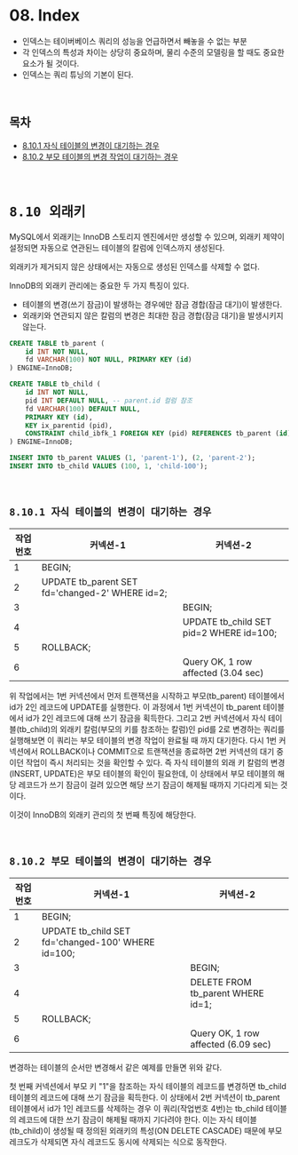 # 08. Index

- 인덱스는 테이버베이스 쿼리의 성능을 언급하면서 빼놓을 수 없는 부분
- 각 인덱스의 특성과 차이는 상당히 중요하며, 물리 수준의 모델링을 할 때도 중요한 요소가 될 것이다.
- 인덱스는 쿼리 튜닝의 기본이 된다.

<br/>

## **목차**
- [8.10.1 자식 테이블의 변경이 대기하는 경우](#1)
- [8.10.2 부모 테이블의 변경 작업이 대기하는 경우](#2)

<br/>

# **`8.10 외래키`**

MySQL에서 외래키는 InnoDB 스토리지 엔진에서만 생성할 수 있으며, 외래키 제약이 설정되면 자동으로 연관된느 테이블의 칼럼에 인덱스까지 생성된다.

외래키가 제거되지 않은 상태에서는 자동으로 생성된 인덱스를 삭제할 수 없다.

InnoDB의 외래키 관리에는 중요한 두 가지 특징이 있다.
- 테이블의 변경(쓰기 잠금)이 발생하는 경우에만 잠금 경합(잠금 대기)이 발생한다.
- 외래키와 연관되지 않은 칼럼의 변경은 최대한 잠금 경합(잠금 대기)을 발생시키지 않는다.

```SQL
CREATE TABLE tb_parent (
    id INT NOT NULL,
    fd VARCHAR(100) NOT NULL, PRIMARY KEY (id)
) ENGINE=InnoDB;

CREATE TABLE tb_child (
    id INT NOT NULL,
    pid INT DEFAULT NULL, -- parent.id 컬럼 참조
    fd VARCHAR(100) DEFAULT NULL,
    PRIMARY KEY (id),
    KEY ix_parentid (pid),
    CONSTRAINT child_ibfk_1 FOREIGN KEY (pid) REFERENCES tb_parent (id) ON DELETE CASCADE
) ENGINE=InnoDB;

INSERT INTO tb_parent VALUES (1, 'parent-1'), (2, 'parent-2');
INSERT INTO tb_child VALUES (100, 1, 'child-100');
```

<br/>

## **`8.10.1 자식 테이블의 변경이 대기하는 경우`**<a id="1"></a>
|작업번호|커넥션-1|커넥션-2|
|---|---|---|
|1|BEGIN;||
|2|UPDATE tb_parent SET fd='changed-2' WHERE id=2;||
|3||BEGIN;|
|4||UPDATE tb_child SET pid=2 WHERE id=100;
|5|ROLLBACK;||
|6||Query OK, 1 row affected (3.04 sec)|

위 작업에서는 1번 커넥션에서 먼저 트랜잭션을 시작하고 부모(tb_parent) 테이블에서 id가 2인 레코드에 UPDATE를 실행한다. 이 과정에서 1번 커넥션이 tb_parent 테이블에서 id가 2인 레코드에 대해 쓰기 잠금을 획득한다. 그리고 2번 커넥션에서 자식 테이블(tb_child)의 외래키 칼럼(부모의 키를 참조하는 칼럼)인 pid를 2로 변경하는 쿼리를 실행해보면 이 쿼리는 부모 테이블의 변경 작업이 완료될 때 까지 대기한다. 다시 1번 커넥션에서 ROLLBACK이나 COMMIT으로 트랜잭션을 종료하면 2번 커넥션의 대기 중이던 작업이 즉시 처리되는 것을 확인할 수 있다. 즉 자식 테이블의 외래 키 칼럼의 변경(INSERT, UPDATE)은 부모 테이블의 확인이 필요한데, 이 상태에서 부모 테이블의 해당 레코드가 쓰기 잠금이 걸려 있으면 해당 쓰기 잠금이 해제될 때까지 기다리게 되는 것이다.

이것이 InnoDB의 외래키 관리의 첫 번째 특징에 해당한다.

<br/>

## **`8.10.2 부모 테이블의 변경이 대기하는 경우`**<a id="2"></a>
|작업번호|커넥션-1|커넥션-2|
|---|---|---|
|1|BEGIN;||
|2|UPDATE tb_child SET fd='changed-100' WHERE id=100;||
|3||BEGIN;|
|4||DELETE FROM tb_parent WHERE id=1;
|5|ROLLBACK;||
|6||Query OK, 1 row affected (6.09 sec)|

변경하는 테이블의 순서만 변경해서 같은 예제를 만들면 위와 같다.

첫 번째 커넥션에서 부모 키 "1"을 참조하는 자식 테이블의 레코드를 변경하면 tb_child 테이블의 레코드에 대해 쓰기 잠금을 획득한다. 이 상태에서 2번 커넥션이 tb_parent 테이블에서 id가 1인 레코드를 삭제하는 경우 이 쿼리(작업번호 4번)는 tb_child 테이블의 레코드에 대한 쓰기 잠금이 해제될 때까지 기다려야 한다. 이는 자식 테이블(tb_child)이 생성될 때 정의된 외래키의 특성(ON DELETE CASCADE) 때문에 부모 레크도가 삭제되면 자식 레코드도 동시에 삭제되는 식으로 동작한다.